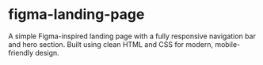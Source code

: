 # figma-landing-page
A simple Figma-inspired landing page with a fully responsive navigation bar and hero section. Built using clean HTML and CSS for modern, mobile-friendly design.

